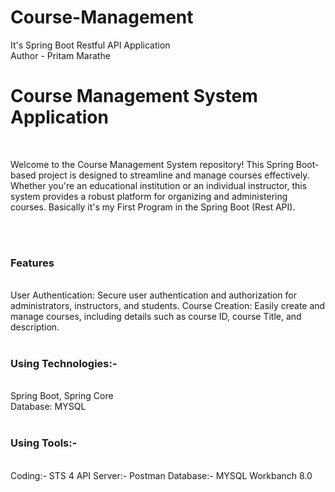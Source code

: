 # Course-Management
It's Spring Boot Restful API Application
<br>
Author - Pritam Marathe
<h1> Course Management System Application</h1>
<br>
<p>
  Welcome to the Course Management System repository! This Spring Boot-based project is designed to streamline and manage courses effectively. 
Whether you're an educational institution or an individual instructor, this system provides a robust platform for organizing and administering courses. 
Basically it's my First Program in the Spring Boot (Rest API).</p>
<br>
<br>

<h3>Features</h3>
<br>
User Authentication: Secure user authentication and authorization for administrators, instructors, and students.
Course Creation: Easily create and manage courses, including details such as course ID, course Title, and description.
<br>
<br>

<h3>Using Technologies:- </h3>
<br>
Spring Boot, Spring Core
<br>
Database: MYSQL
<br>
<br>

<h3>Using Tools:-</h3>
<br>
Coding:- STS 4
API Server:- Postman
Database:- MYSQL Workbanch 8.0
